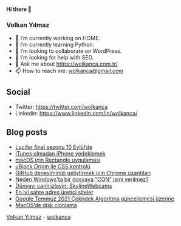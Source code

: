 #### Hi there 👋

### Volkan Yılmaz

- 🔭 I’m currently working on HOME.
- 🌱 I’m currently learning Python.
- 👯 I’m looking to collaborate on WordPress.
- 🤔 I’m looking for help with SEO.
- 💬 Ask me about https://wolkanca.com.tr/
- 📫 How to reach me: wolkanca@gmail.com

## Social
- Twitter: https://twitter.com/wolkanca
- Linkedin: https://www.linkedin.com/in/wolkanca/



## Blog posts
<!-- BLOG-POST-LIST:START -->
- [Lucifer final sezonu 10 Eylül’de](https://wolkanca.com.tr/lucifer-final-sezonu-10-eylulde/)
- [iTunes olmadan iPhone yedeklemek](https://wolkanca.com.tr/itunes-olmadan-iphone-yedeklemek/)
- [macOS için Rectangle uygulaması](https://wolkanca.com.tr/macos-icin-rectangle-uygulamasi/)
- [uBlock Origin ile CSS kontrolü](https://wolkanca.com.tr/ublock-origin-ile-css-kontrolu/)
- [GitHub deneyiminizi geliştirmek için Chrome uzantıları](https://wolkanca.com.tr/github-deneyiminizi-gelistirmek-icin-chrome-uzantilari/)
- [Neden Windows’ta bir dosyaya “CON” ismi verilmez?](https://wolkanca.com.tr/neden-windowsta-bir-dosyaya-con-ismi-verilmez/)
- [Dünyayı canlı izleyin: SkylineWebcams](https://wolkanca.com.tr/dunyayi-canli-izleyin-skylinewebcams/)
- [En iyi sahte adres üretici siteler](https://wolkanca.com.tr/en-iyi-sahte-adres-uretici-siteler/)
- [Google Temmuz 2021 Çekirdek Algoritma güncellemesi üzerine](https://wolkanca.com.tr/google-temmuz-2021-cekirdek-algoritma-guncellemesi-uzerine/)
- [MacOS’de disk clonlama](https://wolkanca.com.tr/macosde-disk-clonlama/)
<!-- BLOG-POST-LIST:END -->


[Volkan Yılmaz](https://volkanyilmaz.com.tr/) - [wolkanca](https://wolkanca.com.tr/)
